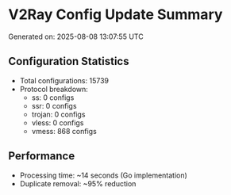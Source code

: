 # V2Ray Config Update Summary
Generated on: 2025-08-08 13:07:55 UTC

## Configuration Statistics
- Total configurations: 15739
- Protocol breakdown:
  - ss: 0 configs
  - ssr: 0 configs
  - trojan: 0 configs
  - vless: 0 configs
  - vmess: 868 configs

## Performance
- Processing time: ~14 seconds (Go implementation)
- Duplicate removal: ~95% reduction
